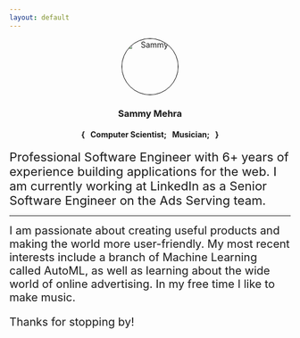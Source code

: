 ```yaml
---
layout: default
---
```


<!-- :) lol -->
<center>
  <img style="border-radius: 50%; border: solid 1px black;" src="{{ site.baseurl }}/assets/img/sammy-fb-2.jpeg" alt="Sammy" height="100" width="100" class="sammy-image">
  <h3>Sammy Mehra</h3>
  <h4>{ &nbsp; Computer Scientist; &nbsp; Musician; &nbsp; }</h4>
</center>

<div style="font-size: 22px" class="lead pretty-links">
  Professional Software Engineer with 6+ years of experience building applications
  for the web. I am currently working at LinkedIn as a Senior Software Engineer on the
  Ads Serving team.
</div>

  ---

<div style="font-size: 20px;" class="lead pretty-links">
  I am passionate about creating useful products and making the world more user-friendly. My most recent interests include a branch of Machine Learning called AutoML, as well as learning about the wide world of online advertising. In my free time I like to make music.

  Thanks for stopping by!
</div>
